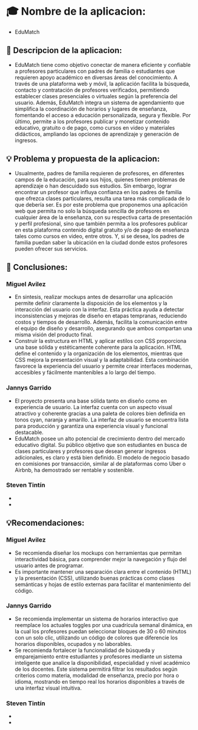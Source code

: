# 🎓  Nombre de la aplicacion: 
- EduMatch
## 📘 Descripcion de la aplicacion:
- EduMatch tiene como objetivo conectar de manera eficiente y confiable a profesores particulares con padres de familia o estudiantes que requieren apoyo académico en diversas áreas del conocimiento. A través de una plataforma web y móvil, la aplicación facilita la búsqueda, contacto y contratación de profesores verificados, permitiendo establecer clases presenciales o virtuales según la preferencia del usuario. Además, EduMatch integra un sistema de agendamiento que simplifica la coordinación de horarios y lugares de enseñanza, fomentando el acceso a educación personalizada, segura y flexible. Por último, permite a los profesores publicar y monetizar contenido educativo, gratuito o de pago, como cursos en video y materiales didácticos, ampliando las opciones de aprendizaje y generación de ingresos.
## 💡 Problema y propuesta de la aplicacion:
- Usualmente, padres de familia requieren de profesores, en diferentes campos de la educación, para sus hijos, quienes tienen problemas de aprendizaje o han descuidado sus estudios. Sin embargo, lograr encontrar un profesor que influya confianza en los padres de familia que ofrezca clases particulares, resulta una tarea más complicada de lo que debería ser. Es por este problema que proponemos una aplicación web que permita no solo la búsqueda sencilla de profesores en cualquier área de la enseñanza, con su respectiva carta de presentación y perfil profesional, sino que también permita a los profesores publicar en esta plataforma contenido digital gratuito y/o de pago de enseñanza tales como cursos en video, entre otros. Y, si se desea, los padres de familia puedan saber la ubicación en la ciudad donde estos profesores pueden ofrecer sus servicios.



## 📌 Conclusiones:
### Miguel Avilez
- En sintesis, realizar mockups antes de desarrollar una aplicación permite definir claramente la disposición de los elementos y la interacción del usuario con la interfaz. Esta práctica ayuda a detectar inconsistencias y mejoras de diseño en etapas tempranas, reduciendo costos y tiempos de desarrollo. Además, facilita la comunicación entre el equipo de diseño y desarrollo, asegurando que ambos compartan una misma visión del producto final.
- Construir la estructura en HTML y aplicar estilos con CSS proporciona una base sólida y estéticamente coherente para la aplicación. HTML define el contenido y la organización de los elementos, mientras que CSS mejora la presentación visual y la adaptabilidad. Esta combinación favorece la experiencia del usuario y permite crear interfaces modernas, accesibles y fácilmente mantenibles a lo largo del tiempo.
### Jannys Garrido
- El proyecto presenta una base sólida tanto en diseño como en experiencia de usuario. La interfaz cuenta con un aspecto visual atractivo y coherente gracias a una paleta de colores bien definida en tonos cyan, naranja y amarillo. La interfaz de usuario se encuentra lista para producción y garantiza una experiencia visual y funcional destacable.
- EduMatch posee un alto potencial de crecimiento dentro del mercado educativo digital. Su público objetivo que son estudiantes en busca de clases particulares y profesores que desean generar ingresos adicionales, es claro y está bien definido. El modelo de negocio basado en comisiones por transacción, similar al de plataformas como Uber o Airbnb, ha demostrado ser rentable y sostenible.
### Steven Tintín
- 
- 
## 💡Recomendaciones:
### Miguel Avilez
- Se recomienda diseñar los mockups con herramientas que permitan interactividad básica, para comprender mejor la navegación y flujo del usuario antes de programar.
- Es importante mantener una separación clara entre el contenido (HTML) y la presentación (CSS), utilizando buenas prácticas como clases semánticas y hojas de estilo externas para facilitar el mantenimiento del código.
### Jannys Garrido
- Se recomienda implementar un sistema de horarios interactivo que reemplace los actuales toggles por una cuadrícula semanal dinámica, en la cual los profesores puedan seleccionar bloques de 30 o 60 minutos con un solo clic, utilizando un código de colores que diferencie los horarios disponibles, ocupados y no laborables.
- Se recomienda fortalecer la funcionalidad de búsqueda y emparejamiento entre estudiantes y profesores mediante un sistema inteligente que analice la disponibilidad, especialidad y nivel académico de los docentes. Este sistema permitirá filtrar los resultados según criterios como materia, modalidad de enseñanza, precio por hora o idioma, mostrando en tiempo real los horarios disponibles a través de una interfaz visual intuitiva.
### Steven Tintín
- 
- 


